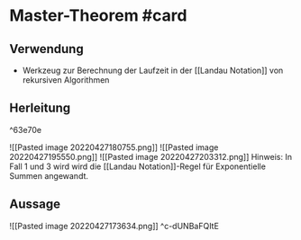 # Master-Theorem #card 
## Verwendung
- Werkzeug zur Berechnung der Laufzeit in der [[Landau Notation]] von rekursiven Algorithmen
## Herleitung

^63e70e

![[Pasted image 20220427180755.png]]
![[Pasted image 20220427195550.png]]
![[Pasted image 20220427203312.png]]
Hinweis: In Fall $1$ und $3$ wird wird die [[Landau Notation]]-Regel für Exponentielle Summen angewandt.
## Aussage
![[Pasted image 20220427173634.png]]
^c-dUNBaFQItE
